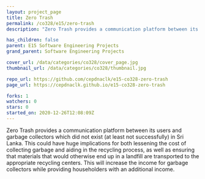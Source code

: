 ```yaml
---
layout: project_page
title: Zero Trash
permalink: /co328/e15/zero-trash
description: "Zero Trash provides a communication platform between its users and garbage collectors which did not exist (at least not successfully) in Sri Lanka. This could have huge implications for both lessening the cost of collecting garbage and aiding in the recycling process, as well as ensuring that materials that would otherwise end up in a landfill are transported to the appropriate recycling centers. This will increase the income for garbage collectors while providing householders with an additional income."

has_children: false
parent: E15 Software Engineering Projects
grand_parent: Software Engineering Projects

cover_url: /data/categories/co328/cover_page.jpg
thumbnail_url: /data/categories/co328/thumbnail.jpg

repo_url: https://github.com/cepdnaclk/e15-co328-zero-trash
page_url: https://cepdnaclk.github.io/e15-co328-zero-trash

forks: 1
watchers: 0
stars: 0
started_on: 2020-12-26T12:08:09Z
---
```

Zero Trash provides a communication platform between its users and garbage collectors which did not exist (at least not successfully) in Sri Lanka. This could have huge implications for both lessening the cost of collecting garbage and aiding in the recycling process, as well as ensuring that materials that would otherwise end up in a landfill are transported to the appropriate recycling centers. This will increase the income for garbage collectors while providing householders with an additional income.

